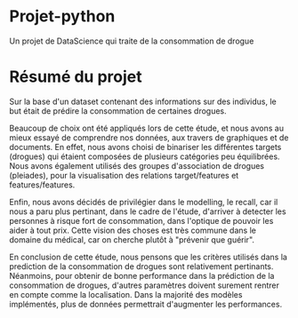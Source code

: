# Projet-python
Un projet de DataScience qui traite de la consommation de drogue

# Résumé du projet
Sur la base d'un dataset contenant des informations sur des individus, le but était de prédire la consommation de certaines drogues. 

Beaucoup de choix ont été appliqués lors de cette étude, et nous avons au mieux essayé de comprendre nos données, aux travers de graphiques et de documents.
En effet, nous avons choisi de binariser les différentes targets (drogues) qui étaient composées de plusieurs catégories peu équilibrées. Nous avons également utilisés des groupes d'association de drogues (pleiades), pour la visualisation des relations target/features et features/features. 

Enfin, nous avons décidés de privilégier dans le modelling, le recall, car il nous a paru plus pertinant, dans le cadre de l'étude, d'arriver à detecter les personnes à risque fort de consommation, dans l'optique de pouvoir les aider à tout prix. Cette vision des choses est très commune dans le domaine du médical, car on cherche plutôt à "prévenir que guérir".

En conclusion de cette étude, nous pensons que les critères utilisés dans la prediction de la consommation de drogues sont relativement pertinants. Néanmoins, pour obtenir de bonne performance dans la prédiction de la consommation de drogues, d'autres paramètres doivent surement rentrer en compte comme la localisation. Dans la majorité des modèles implémentés, plus de données permettrait d'augmenter les performances. 
